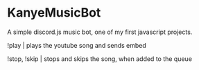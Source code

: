 # KanyeMusicBot
A simple discord.js music bot, one of my first javascript projects.

!play | plays the youtube song and sends embed

!stop, !skip | stops and skips the song, when added to the queue
